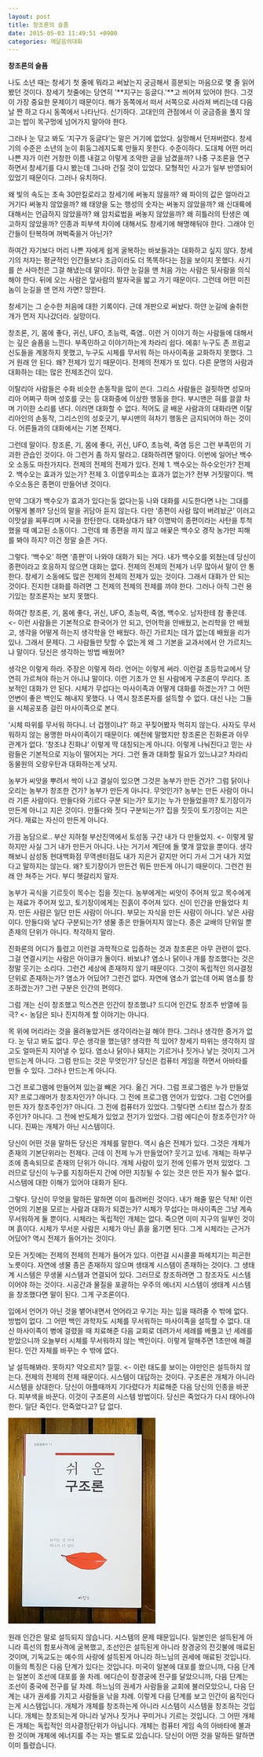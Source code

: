 ```yaml
---
layout: post
title: 창조론의 슬픔
date: 2015-05-03 11:49:51 +0900
categories: 깨달음의대화
---
```

**창조론의 슬픔**

  


나도 소년 때는 창세기 첫 줄에 뭐라고 써놨는지 궁금해서 흥분되는 마음으로 몇 줄 읽어봤던 것이다. 창세기 첫줄에는 당연히 '**지구는 둥글다.'**고 씌어져 있어야 한다. 그것이 가장 중요한 문제이기 때문이다. 해가 동쪽에서 떠서 서쪽으로 사라져 버리는데 다음날 짠 하고 다시 동쪽에서 나타난다. 신기하다. 고대인의 관점에서 이 궁금증을 풀지 않고는 밥이 목구멍에 넘어가지 말아야 한다. 

  


그러나 눈 닦고 봐도 ‘지구가 둥글다’는 말은 거기에 없었다. 실망해서 던져버렸다. 창세기의 수준은 소년의 눈이 휘둥그레지도록 만들지 못한다. 수준이하다. 도대체 어떤 머리 나쁜 자가 이런 거창한 이름 내걸고 이렇게 조악한 글을 남겼을까? 나중 구조론을 연구하면서 창세기를 다시 봤는데 그나마 건질 것이 있었다. 모형적인 사고가 일부 반영되어 있었기 때문이다. 그러나 유치하다. 

  


왜 빛의 속도는 초속 30만킬로라고 창세기에 써놓지 않을까? 왜 파이의 값은 얼마라고 거기다 써놓지 않았을까? 왜 태양을 도는 행성의 숫자는 써놓지 않았을까? 왜 신대륙에 대해서는 언급하지 않았을까? 왜 암치료법을 써놓지 않았을까? 왜 히틀러의 탄생은 예고하지 않았을까? 인종과 피부색 차이에 대해서도 창세기에 해명해둬야 한다. 그래야 인간들이 탄복하며 꺼벅죽을거 아닌가? 

  


하여간 자기보다 머리 나쁜 자에게 쉽게 굴복하는 바보들과는 대화하고 싶지 않다. 창세기의 저자는 평균적인 인간들보다 조금이라도 더 똑똑하다는 점을 보이지 못했다. 사기를 쓴 사마천은 그걸 해냈는데 말이다. 하얀 눈길을 맨 처음 가는 사람은 뒷사람을 의식해야 한다. 뒤에 오는 사람은 앞사람의 발자국을 밟고 가기 때문이다. 그런데 어떤 미친 놈이 눈길을 맨 먼저 가면? 망한다. 

  


창세기는 그 순수한 처음에 대한 기록이다. 근데 개판으로 써놨다. 하얀 눈길에 술취한 개가 먼저 지나갔더라. 실망이다.

  


창조론, 기, 몸에 좋다, 귀신, UFO, 초능력, 죽염.. 이런 거 이야기 하는 사람들에 대해서는 깊은 슬픔을 느낀다. 부족민하고 이야기하는게 차라리 쉽다. 에휴! 누구도 존 프럼교 신도들을 계몽하지 못했고, 누구도 시체를 무서워 하는 마사이족을 교화하지 못했다. 그거 원래 안 된다. 왜? 전제가 있기 때문이다. 전제의 전제가 또 있다. 다른 문명의 사람과 대화하는 데는 많은 전제조건이 있다.

  


이탈리아 사람들은 수화 비슷한 손동작을 많이 쓴다. 그리스 사람들은 걸핏하면 성모마리아 어쩌구 하며 성호를 긋는 등 대화중에 이상한 행동을 한다. 부시맨은 혀를 끌끌 차며 기이한 소리를 낸다. 이러면 대화할 수 없다. 적어도 글 배운 사람과의 대화라면 이탈리아인의 손동작, 그리스인의 성호긋기, 부시맨의 혀차기 행동은 금지되어야 하는 것이다. 어른들과의 대화에서는 기본 전제다. 

  


그런데 말이다. 창조론, 기, 몸에 좋다, 귀신, UFO, 초능력, 죽염 등은 그런 부족민의 기괴한 관습인 것이다. 아 그런거 좀 하지 말라고. 대화하려면 말이다. 이번에 일어난 백수오 소동도 마찬가지다. 전제의 전제의 전제가 있다. 전제 1. 백수오는 하수오인가? 전제 2. 백수오는 효과가 있는가? 전제 3. 이엽우피소는 효과가 없는가? 전부 거짓말이다. 백수오소동은 종편이 만들어낸 것이다. 

  


만약 그대가 백수오가 효과가 있다는둥 없다는둥 나와 대화를 시도한다면 나는 그대를 어떻게 볼까? 당신의 말을 귀담아 듣지 않는다. 다만 ‘종편이 사람 많이 버려놨군’ 이러고 이맛살을 찌푸리며 시국을 한탄한다. 대화상대가 돼? 이명박이 종편이라는 사탄을 투척했을 때 예고된 소동이다. 그런데 왜 종편을 까지 않고 애꿎은 백수오 경작 농가만 피해를 봐야 하지? 이건 정말 슬픈 거다. 

  


그렇다. ‘백수오’ 하면 ‘종편’이 나와야 대화가 되는 거다. 내가 백수오를 외쳤는데 당신이 종편이라고 호응하지 않으면 대화는 없다. 전제의 전제의 전제가 너무 많아서 말이 안 통한다. 창세기 소동에도 많은 전제의 전제의 전제가 있는 것이다. 그래서 대화가 안 되는 것이다. 진지한 대화를 하려면 그 전제의 전제의 전제를 까야 한다. 그러나 아직 그런 용기있는 창조론자는 보지 못했다.

  


하여간 창조론, 기, 몸에 좋다, 귀신, UFO, 초능력, 죽염, 백수오. 남자한테 참 좋은데. <- 이런 사람들은 기본적으로 한국어가 안 되고, 언어학을 안배웠고, 논리학을 안 배웠고, 생각을 어떻게 하는지 생각학을 안 배웠다. 하긴 가르치는 데가 없는데 배웠을 리가 있나. 그래서 문제다. 그 사람들만 탓할 수 없는게 왜 그 기본을 교과서에서 안 가르치느냐 말이다. 당신은 생각하는 방법 배웠어? 

  


생각은 이렇게 하라. 주장은 이렇게 하라. 언어는 이렇게 써라. 이런걸 초등학교에서 당연히 가르쳐야 하는거 아니냐 말이다. 이런 기초가 안 된 사람에게 구조론이 무리다. 초보적인 대화가 안 된다. 시체가 무섭다는 마사이족과 어떻게 대화를 하겠는가? 그 어떤 언변이 좋은 백인도 해내지 못했다. 나 역시 창조론자를 설득할 수 없다. 대신 나는 그들을 시체공포증 걸린 마사이족으로 본다. 

  


‘시체 따위를 무서워 하다니. 너 겁쟁이냐?’ 하고 꾸짖어봤자 먹히지 않는다. 사자도 무서워하지 않는 용맹한 마사이족이기 때문이다. 예전에 말했지만 창조론은 진화론과 아무 관계가 없다. ‘창조냐 진화냐’ 이렇게 딱 대칭되는게 아니다. 이렇게 나눠진다고 믿는 사람들은 기본적으로 지능이 떨어지는 거다. 그런 돌과 대화할 필요가 있느냐고? 차라리 동물원의 오랑우탄과 대화하는게 낫지. 

  


농부가 씨앗을 뿌려서 싹이 나고 결실이 있으면 그것은 농부가 만든 건가? 그럼 닭이나 오리는 농부가 창조한 건가? 농부가 만든게 아니다. 무엇인가? 농부는 만든 사람이 아니라 기른 사람이다. 만들다와 기르다 구분 되는가? 토기는 누가 만들었을까? 토기장이가 만든게 아니고 지은 것이다. 만들다와 짓다 구분되는가? 집을 짓듯이 토기장이는 지은 거다. 재료는 자신이 만든게 아니다. 

  


가끔 농담으로.. 부산 지하철 부산진역에서 토성동 구간 내가 다 만들었지. <- 이렇게 말하지만 사실 그거 내가 만든거 아니다. 나는 거기서 계단에 돌 몇개 깔았을 뿐이다. 생각해보니 삼성동 현대백화점 무역센터점도 내가 지은거 같지만 어디 가서 그거 내가 지었다고 말하지는 않는다. 왜? 토기장이가 만든건 뭐든 만든게 아니기 때문이다. 그런건 원래 안 쳐주는 거다. 부디 헷갈리지 말자.

  


농부가 곡식을 기르듯이 목수는 집을 짓는다. 농부에게는 씨앗이 주어져 있고 목수에게는 재료가 주어져 있고, 토기장이에게는 진흙이 주어져 있다. 신이 인간을 만들었다 치자. 만든 사람은 일단 만든 사람이 아니다. 부모는 자식을 만든 사람이 아니다. 낳은 사람이다. 만들다와 낳다 구분되는가? 생물 종은 만들어지지 않는다. 종은 교배의 단위일 뿐 존재의 단위가 아니다. 착각하지 말라. 

  


진화론의 어디가 틀렸고 이런걸 과학적으로 입증하는 것과 창조론은 아무 관련이 없다. 그걸 연결시키는 사람은 아이큐가 돌이다. 바보냐? 염소나 닭이나 개를 창조했다는 것은 정말 웃기는 소리다. 그런건 세상에 존재하지 않기 때문이다. 그것이 독립적인 의사결정단위로 존재하는가? 염소가 어딨어? 그런건 없다. 자연에 염소가 없는데 어찌 염소를 창조하겠는가? 그런 구분은 인간의 편의다. 

  


그럼 개는 신이 창조했고 믹스견은 인간이 창조했냐? 드디어 인간도 창조주 반열에 등극? <- 농담은 되나 진지하게 할 이야기는 아니다.

  


목 위에 머리라는 것을 올려놓았거든 생각이라는걸 해야 한다. 그러나 생각한 증거가 없다. 눈 닦고 봐도 없다. 무슨 생각을 했는뎅? 생각한 적 있어? 창세기 따위는 생각하지 않고도 얼마든지 지어낼 수 있다. 염소나 닭이나 돼지는 기르거나 짓거나 낳는 것이지 그거 만드는게 아니다. 그럼 만드는 것은 무엇인가? 당신은 컴퓨터 게임을 하면서 아바타를 만들 수 있다. 그러나 만드는게 아니다. 

  


그건 프로그램에 만들어져 있는걸 빼온 거다. 옮긴 거다. 그럼 프로그램은 누가 만들었지? 프로그래머가 창조자인가? 아니다. 그 전에 프로그램 언어가 있었다. 그럼 C언어를 만든 자가 창조주인가? 아니다. 그 전에 컴퓨터가 있었다. 그렇다면 스티브 잡스가 창조주인가? 아니다. 그 전에 반도체가 있었고 전기가 있었다. 그럼 에디슨이 창조주인가? 아니다. 진짜는 개체가 아닌 시스템이다. 

  


당신이 어떤 것을 말하든 당신은 개체를 말한다. 역시 숨은 전제가 있다. 그것은 개체가 존재의 기본단위라는 전제다. 근데 이 전제 누가 만들었어? 웃기고 있네. 개체는 하부구조에 종속되므로 존재의 단위가 아니다. 개체 사람이 있기 전에 인류가 먼저 있었다. 그러므로 당신이 누구를 지칭하든지 간에 어떤 지칭될 수 있는 것은 만든 자가 될수 없다. 시스템에 대한 이해가 있어야 대화가 된다. 

  


그렇다. 당신이 무엇을 말하든 말하면 이미 틀려버린 것이다. 내가 해줄 말은 닥쳐! 이런 언어의 기본을 모르는 사람과 대화가 되겠는가? 시체가 무섭다는 마사이족은 그냥 계속 무서워하게 둘 뿐이다. 시체라는 독립적인 개체는 없다. 죽으면 이미 지구의 일부인 것이며 흙이다. 시체가 무서운 사람은 시체가 아닌 흙을 옮기면 된다. 그게 시체라는 근거가 어딨어? 역시 전제가 들어가는 것이다. 

  


모든 거짓에는 전제의 전제의 전제가 들어가 있다. 이런걸 시시콜콜 파헤치기는 피곤한 노릇이다. 자연에 생물 종은 존재하지 않으며 생태계 시스템이 존재하는 것이다. 그 생태계 시스템은 무생물 시스템과 연결되어 있다. 그러므로 창조하려면 그 창조자도 시스템이어야 하는 것이다. 시공간과 물질을 포괄하는 우주의 에너지 시스템이 생태계 시스템을 창조했다면 말이 된다. 그게 구조론이다. 

  


입에서 언어가 아닌 것을 뱉어내면서 언어라고 우기는 자는 입을 때려줄 수 밖에 없다. 방법이 없다. 그 어떤 백인 과학자도 시체를 무서워하는 마사이족을 설득할 수 없다. 대신 마사이족이 병에 걸렸을 때 치료해준 다음 교회로 데려가서 세례를 베풀고 넌 세례를 받았으니까 오늘부터 시체를 무서워하지 않는 백인이다. 이렇게 말해주면 1초만에 해결된다. 인간 자체를 바꾸는 수 밖에 없다.

  


날 설득해봐라. 못하지? 약오르지? 낄낄. <- 이런 태도를 보이는 야만인은 설득하지 않는다. 전제의 전제의 전제 때문이다. 시스템이 대답하는 것이다. 구조론은 개체가 아니라 시스템을 상대한다. 당신이 아플때까지 기다렸다가 치료해준 다음 당신의 인종을 바꾼다. 피부색을 바꾼다. 이것이 구조론의 시스템 방법이다. 당신은 죽었다가 다시 태어나야 한다. 일단 죽인다. 안죽었다고? 답 없다. 

  


  



<img src="files/attach/images/198/206/587/DSC01488.JPG" alt="DSC01488.JPG" width="300" height="419" />   


  


원래 인간은 말로 설득되지 않습니다. 시스템의 문제 때문입니다. 일본인은 설득된게 아니라 흑선의 함포사격에 굴복했고, 조선인은 설득된게 아니라 창경궁의 전깃불에 매료된 것이며, 기독교도는 예수의 사랑에 설득된게 아니라 하느님의 권세에 매료된 것입니다. 이들의 특징은 다음 단계가 있다는 것입니다. 미국이 일본에 대포를 쐈으니까, 다음 단계는 일본이 조선에 대포를 쏠 차례. 에디슨이 창경궁에 전구를 달았으니까, 다음 단계는 조선이 중국에 전구를 달 차례. 하느님의 권세가 사람들을 교회에 불러모았으니, 다음 단계는 내가 권세를 가지고 사람들을 낚을 차례. 이렇게 다음 단계를 보고 인간이 움직인다는게 시스템입니다. 개체가 개체를 창조하는게 아니라 시스템이 시스템을 창조하는 것입니다. 개체는 창조되는게 아니라 낳거나 짓거나 꾸미거나 기르는 것입니다. 그 어떤 개체든 개체는 독립적인 의사결정단위가 아닙니다. 개체는 컴퓨터 게임 속의 아바타에 불과한 것이며 개체에 에너지를 주는 자는 별도로 있습니다. 당신이 어떤 것을 말하든 말하면 이미 틀렸습니다.